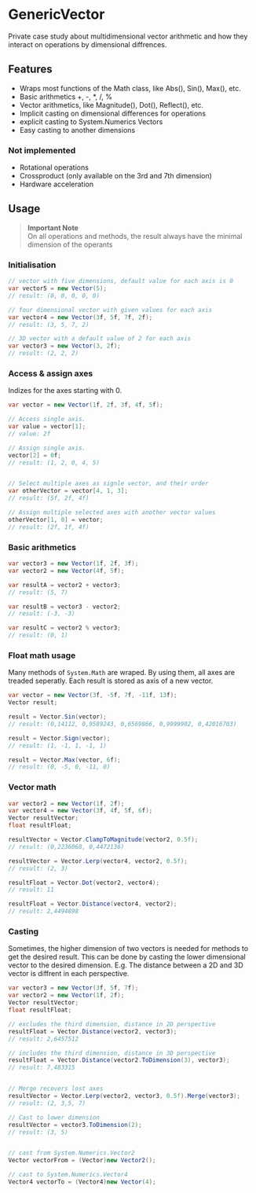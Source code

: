 # GenericVector
Private case study about multidimensional vector arithmetic and how they interact on operations by dimensional diffrences.

## Features
- Wraps most functions of the Math class, like Abs(), Sin(), Max(), etc.
- Basic arithmetics +, -, *, /, % 
- Vector arithmetics, like Magnitude(), Dot(), Reflect(), etc.
- Implicit casting on dimensional differences for operations
- explicit casting to System.Numerics Vectors
- Easy casting to another dimensions

### Not implemented
- Rotational operations
- Crossproduct (only available on the 3rd and 7th dimension)
- Hardware acceleration

## Usage
> **Important Note**  
On all operations and methods, the result always have the minimal dimension of the operants

### Initialisation

```c#
// vector with five dimensions, default value for each axis is 0
var vector5 = new Vector(5);
// result: (0, 0, 0, 0, 0)

// four dimensional vector with given values for each axis
var vector4 = new Vector(3f, 5f, 7f, 2f);
// result: (3, 5, 7, 2)

// 3D vector with a default value of 2 for each axis
var vector3 = new Vector(3, 2f);
// result: (2, 2, 2)
```

### Access & assign axes
Indizes for the axes starting with 0.

```c#
var vector = new Vector(1f, 2f, 3f, 4f, 5f);

// Access single axis.
var value = vector[1];
// value: 2f

// Assign single axis.
vector[2] = 0f;
// result: (1, 2, 0, 4, 5)


// Select multiple axes as signle vector, and their order
var otherVector = vector[4, 1, 3];
// result: (5f, 2f, 4f)

// Assign multiple selected axes with another vector values
otherVector[1, 0] = vector;
// result: (2f, 1f, 4f)
```

### Basic arithmetics

```c#
var vector3 = new Vector(1f, 2f, 3f);
var vector2 = new Vector(4f, 5f);

var resultA = vector2 + vector3;
// result: (5, 7)

var resultB = vector3 - vector2;
// result: (-3, -3)

var resultC = vector2 % vector3;
// result: (0, 1)
```


### Float math usage
Many methods of `System.Math` are wraped. By using them, all axes are treaded seperatly. Each result is stored as axis of a new vector.

```c#
var vector = new Vector(3f, -5f, 7f, -11f, 13f);
Vector result;

result = Vector.Sin(vector);
// result: (0,14112, 0,9589243, 0,6569866, 0,9999902, 0,42016703)

result = Vector.Sign(vector);
// result: (1, -1, 1, -1, 1)

result = Vector.Max(vector, 6f);
// result: (0, -5, 0, -11, 0)
```


### Vector math

```c#
var vector2 = new Vector(1f, 2f);
var vector4 = new Vector(3f, 4f, 5f, 6f);
Vector resultVector;
float resultFloat;

resultVector = Vector.ClampToMagnitude(vector2, 0.5f);
// result: (0,2236068, 0,4472136)

resultVector = Vector.Lerp(vector4, vector2, 0.5f);
// result: (2, 3)

resultFloat = Vector.Dot(vector2, vector4);
// result: 11

resultFloat = Vector.Distance(vector4, vector2);
// result: 2,4494898
```


### Casting
Sometimes, the higher dimension of two vectors is needed for methods to get the desired result.
This can be done by casting the lower dimensional vector to the desired dimension. E.g. The distance between a 2D and 3D vector is diffrent in each perspective.

```c#
var vector3 = new Vector(3f, 5f, 7f);
var vector2 = new Vector(1f, 2f);
Vector resultVector;
float resultFloat;

// excludes the third dimension, distance in 2D perspective
resultFloat = Vector.Distance(vector2, vector3);
// result: 2,6457512

// includes the third dimension, distance in 3D perspective
resultFloat = Vector.Distance(vector2.ToDimension(3), vector3);
// result: 7,483315


// Merge recovers lost axes
resultVector = Vector.Lerp(vector2, vector3, 0.5f).Merge(vector3);
// result: (2, 3,5, 7)

// Cast to lower dimension
resultVector = vector3.ToDimension(2);
// result: (3, 5)


// cast from System.Numerics.Vector2
Vector vectorFrom = (Vector)new Vector2();

// cast to System.Numerics.Vector4
Vector4 vectorTo = (Vector4)new Vector(4);
```
